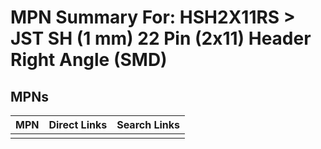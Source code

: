 



# MPN Summary For: HSH2X11RS > JST SH (1 mm) 22 Pin (2x11) Header Right Angle (SMD)

## MPNs
  

|MPN|Direct Links|Search Links|
| :--- | :--- | :--- |
||||
